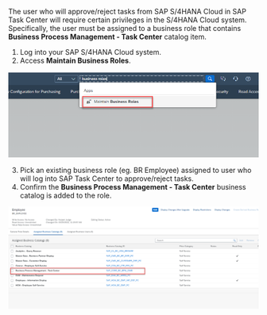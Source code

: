 The user who will approve/reject tasks from SAP S/4HANA Cloud in SAP Task Center will require certain privileges in the S/4HANA Cloud system.  Specifically, the user must be assigned to a business role that contains **Business Process Management - Task Center**  catalog item.

1. Log into your SAP S/4HANA Cloud system.
2. Access **Maintain Business Roles**.
<img alt="businessroles" src="images/businessroles.png"/>

3. Pick an existing business role (eg. BR Employee) assigned to user who will log into SAP Task Center to approve/reject tasks.
4. Confirm the **Business Process Management - Task Center** business catalog is added to the role.
<img alt="s4rolesrequired" src="images/s4rolerequired.png"/>
